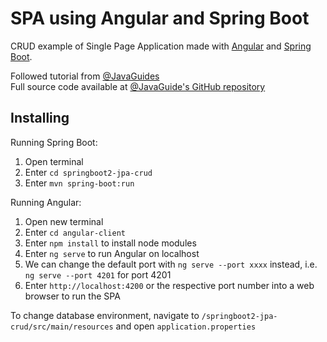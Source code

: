 # SPA using Angular and Spring Boot

CRUD example of Single Page Application made with [Angular](https://angular.io/) and [Spring Boot](https://start.spring.io/).
<p>

Followed tutorial from <a href="https://www.javaguides.net/2019/06/spring-boot-angular-7-crud-example-tutorial.html">@JavaGuides</a>
<br>
Full source code available at <a href="https://github.com/RameshMF/Angular8-SpringBoot-CRUD-Tutorial">@JavaGuide's GitHub repository</a>
</p>

## Installing
Running Spring Boot: 
1. Open terminal
2. Enter `cd springboot2-jpa-crud`
3. Enter `mvn spring-boot:run`

Running Angular:
1. Open new terminal
2. Enter `cd angular-client`
3. Enter `npm install` to install node modules
4. Enter `ng serve` to run Angular on localhost
5. We can change the default port with `ng serve --port xxxx` instead, i.e. `ng serve --port 4201` for port 4201
6. Enter `http://localhost:4200` or the respective port number into a web browser to run the SPA


To change database environment, navigate to `/springboot2-jpa-crud/src/main/resources` and open `application.properties` 

